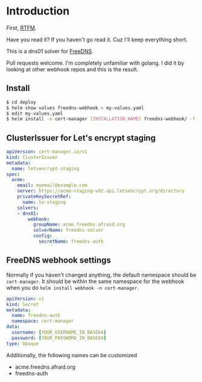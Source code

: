 # Introduction
First, [RTFM](https://cert-manager.io/docs/configuration/acme/dns01/).

Have you read it? If you haven't go read it. Cuz I'll keep everything short.

This is a dns01 solver for [FreeDNS](https://freedns.afraid.org/).

Pull requests welcome. I'm completely unfamiliar with golang. I did it by looking at
other webhook repos and this is the result.

## Install
```bash
$ cd deploy
$ helm show values freedns-webhook > my-values.yaml
$ edit my-values.yaml
$ helm install -n cert-manager [INSTALLATION_NAME] freedns-webhook/ -f my-values.yaml
```

## ClusterIssuer for Let's encrypt staging
```yaml
apiVersion: cert-manager.io/v1
kind: ClusterIssuer
metadata:
  name: letsencrypt-staging
spec:
  acme:
    email: myemail@example.com
    server: https://acme-staging-v02.api.letsencrypt.org/directory
    privateKeySecretRef:
      name: le-staging
    solvers:
    - dns01:
        webhook:
          groupName: acme.freedns.afraid.org
          solverName: freedns-solver
          config:
            secretName: freedns-auth
```

## FreeDNS webhook settings
Normally if you haven't changed anything, the default namespace should be
`cert-manager`. It should be within the same namespace for the webhook when
you do `helm install webhook -n cert-manager`.

```yaml
apiVersion: v1
kind: Secret
metadata:
  name: freedns-auth
  namespace: cert-manager
data:
  username: [YOUR_USERNAME_IN_BASE64]
  password: [YOUR_PASSWORD_IN_BASE64]
type: Opaque
```

Additionally, the following names can be customized
* acme.freedns.afraid.org
* freedns-auth
